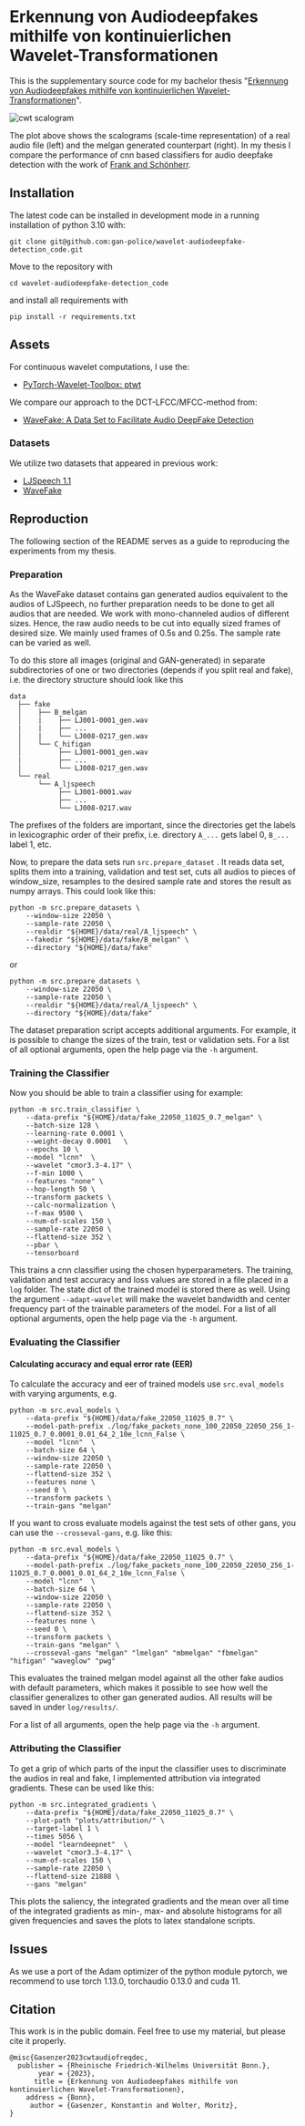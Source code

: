 # Erkennung von Audiodeepfakes mithilfe von kontinuierlichen Wavelet-Transformationen

This is the supplementary source code for my bachelor thesis "[Erkennung von Audiodeepfakes mithilfe von kontinuierlichen Wavelet-Transformationen](https://github.com/gan-police/wavelet-audiodeepfake-detection_thesis)".

![cwt scalogram](./img/cwt_visualization.png)

The plot above shows the scalograms (scale-time representation) of a real audio file (left) and the melgan generated
counterpart (right). In my thesis I compare the performance of cnn based classifiers for audio deepfake detection with the work of [Frank and Schönherr](https://github.com/RUB-SysSec/WaveFake).

## Installation

The latest code can be installed in development mode in a running installation of python 3.10 with:

```shell
git clone git@github.com:gan-police/wavelet-audiodeepfake-detection_code.git
```
Move to the repository with
```shell
cd wavelet-audiodeepfake-detection_code
```
and install all requirements with
```shell
pip install -r requirements.txt
```

## Assets

For continuous wavelet computations, I use the:
- [PyTorch-Wavelet-Toolbox: ptwt](https://github.com/v0lta/PyTorch-Wavelet-Toolbox)

We compare our approach to the DCT-LFCC/MFCC-method from:
- [WaveFake: A Data Set to Facilitate Audio DeepFake Detection](https://github.com/RUB-SysSec/WaveFake)

### Datasets

We utilize two datasets that appeared in previous work:

- [LJSpeech 1.1](https://keithito.com/LJ-Speech-Dataset/)
- [WaveFake](https://zenodo.org/record/5642694)

## Reproduction

The following section of the README serves as a guide to reproducing the experiments from my thesis.

### Preparation

As the WaveFake dataset contains gan generated audios equivalent to the audios of LJSpeech, no further preparation needs to be done to get all audios that are needed. We work with mono-channeled audios of different sizes. Hence, the raw audio needs to be cut into equally sized frames of desired size. We mainly used frames of 0.5s and 0.25s. The sample rate can be varied as well.

To do this store all images (original and GAN-generated) in separate subdirectories of one or two directories (depends if you split real and fake), i.e. the directory structure should look like this

```
data
  ├── fake
  │    ├── B_melgan
  │    |    ├── LJ001-0001_gen.wav
  |    |    ├── ...
  │    |    └── LJ008-0217_gen.wav
  │    └── C_hifigan
  │         ├── LJ001-0001_gen.wav
  |         ├── ...
  │         └── LJ008-0217_gen.wav
  └── real
       └── A_ljspeech
            ├── LJ001-0001.wav
            ├── ...
            └── LJ008-0217.wav
```

The prefixes of the folders are important, since the directories get the labels in lexicographic order of their prefix, i.e. directory `A_...` gets label 0, `B_...` label 1, etc.

Now, to prepare the data sets run `src.prepare_dataset` . It reads data set, splits them into a training, validation and test set, cuts all audios to pieces of window_size, resamples to the desired sample rate and stores the result as numpy arrays. This could look like this:

```shell
python -m src.prepare_datasets \
    --window-size 22050 \
    --sample-rate 22050 \
    --realdir "${HOME}/data/real/A_ljspeech" \
    --fakedir "${HOME}/data/fake/B_melgan" \
    --directory "${HOME}/data/fake"
```
or
```shell
python -m src.prepare_datasets \
    --window-size 22050 \
    --sample-rate 22050 \
    --realdir "${HOME}/data/real/A_ljspeech" \
    --directory "${HOME}/data/fake"
```

The dataset preparation script accepts additional arguments. For example, it is possible to change the sizes of the train, test or validation sets. For a list of all optional arguments, open the help page via the `-h` argument.

### Training the Classifier

Now you should be able to train a classifier using for example:

```shell
python -m src.train_classifier \
    --data-prefix "${HOME}/data/fake_22050_11025_0.7_melgan" \
    --batch-size 128 \
    --learning-rate 0.0001 \
    --weight-decay 0.0001   \
    --epochs 10 \
    --model "lcnn"  \
    --wavelet "cmor3.3-4.17" \
    --f-min 1000 \
    --features "none" \
    --hop-length 50 \
    --transform packets \
    --calc-normalization \
    --f-max 9500 \
    --num-of-scales 150 \
    --sample-rate 22050 \
    --flattend-size 352 \
    --pbar \
    --tensorboard
```

This trains a cnn classifier using the chosen hyperparameters. The training, validation and test accuracy and loss values are stored in a file placed in a `log` folder. The state dict of the trained model is stored there as well. Using the argument `--adapt-wavelet` will make the wavelet bandwidth and center frequency part of the trainable parameters of the model. For a list of all optional arguments, open the help page via the `-h` argument.

### Evaluating the Classifier

#### Calculating accuracy and equal error rate (EER)

To calculate the accuracy and eer of trained models use `src.eval_models` with varying arguments, e.g.
```shell
python -m src.eval_models \
    --data-prefix "${HOME}/data/fake_22050_11025_0.7" \
    --model-path-prefix ./log/fake_packets_none_100_22050_22050_256_1-11025_0.7_0.0001_0.01_64_2_10e_lcnn_False \
    --model "lcnn"  \
    --batch-size 64 \
    --window-size 22050 \
    --sample-rate 22050 \
    --flattend-size 352 \
    --features none \
    --seed 0 \
    --transform packets \
    --train-gans "melgan"
```

If you want to cross evaluate models against the test sets of other gans, you can use the `--crosseval-gans`, e.g. like this:
```shell
python -m src.eval_models \
    --data-prefix "${HOME}/data/fake_22050_11025_0.7" \
    --model-path-prefix ./log/fake_packets_none_100_22050_22050_256_1-11025_0.7_0.0001_0.01_64_2_10e_lcnn_False \
    --model "lcnn"  \
    --batch-size 64 \
    --window-size 22050 \
    --sample-rate 22050 \
    --flattend-size 352 \
    --features none \
    --seed 0 \
    --transform packets \
    --train-gans "melgan" \
    --crosseval-gans "melgan" "lmelgan" "mbmelgan" "fbmelgan" "hifigan" "waveglow" "pwg"
```
This evaluates the trained melgan model against all the other fake audios with default parameters, which makes it possible to see how well the classifier generalizes to other gan generated audios. All results will be saved in under `log/results/`.

For a list of all arguments, open the help page via the `-h` argument.


### Attributing the Classifier

To get a grip of which parts of the input the classifier uses to discriminate the audios in real and fake, I implemented attribution via integrated gradients. These can be used like this:
```shell
python -m src.integrated_gradients \
    --data-prefix "${HOME}/data/fake_22050_11025_0.7" \
    --plot-path "plots/attribution/" \
    --target-label 1 \
    --times 5056 \
    --model "learndeepnet"  \
    --wavelet "cmor3.3-4.17" \
    --num-of-scales 150 \
    --sample-rate 22050 \
    --flattend-size 21888 \
    --gans "melgan"
```
This plots the saliency, the integrated gradients and the mean over all time of the integrated gradients as min-, max- and absolute histograms for all given frequencies and saves the plots to latex standalone scripts.


## Issues
As we use a port of the Adam optimizer of the python module pytorch, we recommend to use torch 1.13.0, torchaudio 0.13.0 and cuda 11.

## Citation
This work is in the public domain. Feel free to use my material, but please cite it properly.
```
@misc{Gasenzer2023cwtaudiofreqdec,
  publisher = {Rheinische Friedrich-Wilhelms Universität Bonn.},
       year = {2023},
      title = {Erkennung von Audiodeepfakes mithilfe von kontinuierlichen Wavelet-Transformationen},
    address = {Bonn},
     author = {Gasenzer, Konstantin and Wolter, Moritz},
}
```
